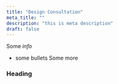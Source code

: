 ```yaml
---
title: "Design Consultation"
meta_title: ""
description: "this is meta description"
draft: false
---
```

Some *info*
- some bullets
Some more

### Heading